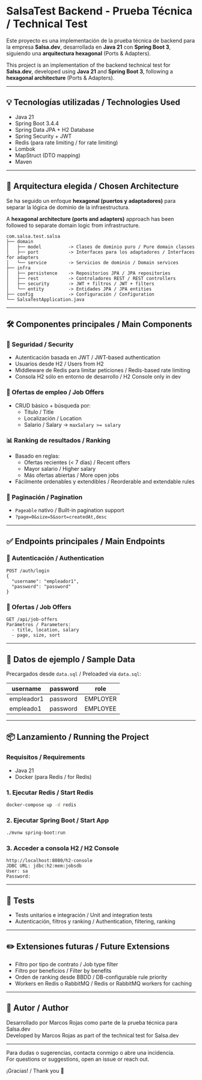 # SalsaTest Backend - Prueba Técnica / Technical Test

Este proyecto es una implementación de la prueba técnica de backend para la empresa **Salsa.dev**, desarrollada en **Java 21** con **Spring Boot 3**, siguiendo una **arquitectura hexagonal** (Ports & Adapters).

This project is an implementation of the backend technical test for **Salsa.dev**, developed using **Java 21** and **Spring Boot 3**, following a **hexagonal architecture** (Ports & Adapters).

---

## 💡 Tecnologías utilizadas / Technologies Used

- Java 21
- Spring Boot 3.4.4
- Spring Data JPA + H2 Database
- Spring Security + JWT
- Redis (para rate limiting / for rate limiting)
- Lombok
- MapStruct (DTO mapping)
- Maven

---

## 🏢 Arquitectura elegida / Chosen Architecture

Se ha seguido un enfoque **hexagonal (puertos y adaptadores)** para separar la lógica de dominio de la infraestructura.

A **hexagonal architecture (ports and adapters)** approach has been followed to separate domain logic from infrastructure.

```
com.salsa.test.salsa
├── domain
│   ├── model          -> Clases de dominio puro / Pure domain classes
│   ├── port           -> Interfaces para los adaptadores / Interfaces for adapters
│   └── service        -> Servicios de dominio / Domain services
├── infra
│   ├── persistence    -> Repositorios JPA / JPA repositories
│   ├── rest           -> Controladores REST / REST controllers
│   ├── security       -> JWT + filtros / JWT + filters
│   └── entity         -> Entidades JPA / JPA entities
├── config             -> Configuración / Configuration
└── SalsaTestApplication.java
```

---

## 🛠️ Componentes principales / Main Components

### 🔐 Seguridad / Security
- Autenticación basada en JWT / JWT-based authentication
- Usuarios desde H2 / Users from H2
- Middleware de Redis para limitar peticiones / Redis-based rate limiting
- Consola H2 sólo en entorno de desarrollo / H2 Console only in dev

### 💼 Ofertas de empleo / Job Offers
- CRUD básico + búsqueda por:
    - Título / Title
    - Localización / Location
    - Salario / Salary → `maxSalary >= salary`

### 📊 Ranking de resultados / Ranking
- Basado en reglas:
    - Ofertas recientes (< 7 días) / Recent offers
    - Mayor salario / Higher salary
    - Más ofertas abiertas / More open jobs
- Fácilmente ordenables y extendibles / Reorderable and extendable rules

### 📄 Paginación / Pagination
- `Pageable` nativo / Built-in pagination support
- `?page=0&size=5&sort=createdAt,desc`

---

## ✅ Endpoints principales / Main Endpoints

### 🔐 Autenticación / Authentication
```http
POST /auth/login
{
  "username": "empleador1",
  "password": "password"
}
```

### 💼 Ofertas / Job Offers
```http
GET /api/job-offers
Parámetros / Parameters:
  - title, location, salary
  - page, size, sort
```

---

## 📁 Datos de ejemplo / Sample Data

Precargados desde `data.sql` / Preloaded via `data.sql`:

| username    | password  | role      |
|-------------|-----------|-----------|
| empleador1  | password  | EMPLOYER  |
| empleado1   | password  | EMPLOYEE  |

---

## 📦 Lanzamiento / Running the Project

### Requisitos / Requirements
- Java 21
- Docker (para Redis / for Redis)

### 1. Ejecutar Redis / Start Redis
```bash
docker-compose up -d redis
```

### 2. Ejecutar Spring Boot / Start App
```bash
./mvnw spring-boot:run
```

### 3. Acceder a consola H2 / H2 Console
```
http://localhost:8080/h2-console
JDBC URL: jdbc:h2:mem:jobsdb
User: sa
Password:
```

---

## 🧪 Tests

- Tests unitarios e integración / Unit and integration tests
- Autenticación, filtros y ranking / Authentication, filtering, ranking

---

## ✏️ Extensiones futuras / Future Extensions

- Filtro por tipo de contrato / Job type filter
- Filtro por beneficios / Filter by benefits
- Orden de ranking desde BBDD / DB-configurable rule priority
- Workers en Redis o RabbitMQ / Redis or RabbitMQ workers for caching

---

## 🎉 Autor / Author

Desarrollado por Marcos Rojas como parte de la prueba técnica para Salsa.dev  
Developed by Marcos Rojas as part of the technical test for Salsa.dev

---

Para dudas o sugerencias, contacta conmigo o abre una incidencia.  
For questions or suggestions, open an issue or reach out.

¡Gracias! / Thank you 🚀